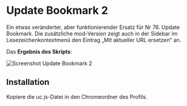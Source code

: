 # Update Bookmark 2
Ein etwas veränderter, aber funktionierender Ersatz für Nr 76. Update Bookmark. Die  zusätzliche mod-Version zeigt auch in der Sidebar im Lesezeichenkontextmenü den Eintrag 
„Mit aktueller URL ersetzen“ an.

Das **Ergebnis des Skripts**:

![Screenshot Update Bookmark 2](https://github.com/ardiman/userChrome.js/raw/master/updatebookmark2/scr_updatebookmark2.png)

## Installation
Kopiere die uc.js-Datei in den Chromeordner des Profils.

